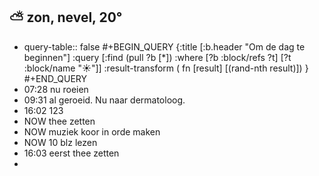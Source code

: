 ## ⛅ zon, nevel, 20°
- query-table:: false
  #+BEGIN_QUERY 
  {:title [:b.header "Om de dag te beginnen"]
   :query [:find (pull ?b [*])
     :where 
       [?b :block/refs ?t]
       [?t :block/name "☀️"]]
   :result-transform ( fn [result] [(rand-nth result)])
  }
  #+END_QUERY
- 07:28 nu roeien
- 09:31 al geroeid. Nu naar dermatoloog.
- 16:02 123
- NOW thee zetten
- NOW muziek koor in orde maken
- NOW 10 blz lezen
- 16:03 eerst thee zetten
-